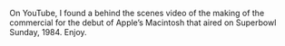On YouTube, I found a behind the scenes video of the making of the commercial for the debut of Apple’s Macintosh that aired on Superbowl Sunday, 1984. Enjoy.
